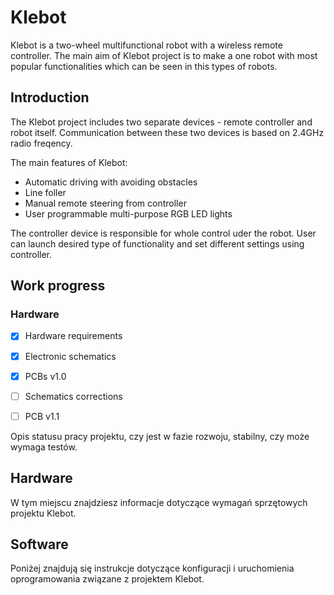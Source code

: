 # Klebot

Klebot is a two-wheel multifunctional robot with a wireless remote controller. The main aim of Klebot project is to make a one robot with most popular functionalities which can be seen in this types of robots.

## Introduction
The Klebot project includes two separate devices - remote controller and robot itself. Communication between these two devices is based on 2.4GHz radio freqency. </br>

The main features of Klebot:
* Automatic driving with avoiding obstacles
* Line foller
* Manual remote steering from controller
* User programmable multi-purpose RGB LED lights

The controller device is responsible for whole control uder the robot. User can launch desired type of functionality and set different settings using controller. 

## Work progress
###



### Hardware
- [x] Hardware requirements
- [x] Electronic schematics
- [x] PCBs v1.0
- [ ] Schematics corrections
- [ ] PCB v1.1


Opis statusu pracy projektu, czy jest w fazie rozwoju, stabilny, czy może wymaga testów.

## Hardware

W tym miejscu znajdziesz informacje dotyczące wymagań sprzętowych projektu Klebot.

## Software

Poniżej znajdują się instrukcje dotyczące konfiguracji i uruchomienia oprogramowania związane z projektem Klebot.
